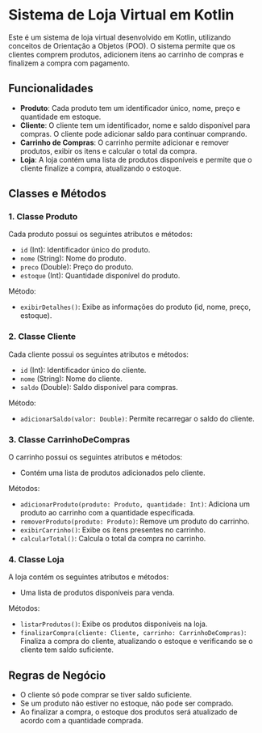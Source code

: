 # Sistema de Loja Virtual em Kotlin

Este é um sistema de loja virtual desenvolvido em Kotlin, utilizando conceitos de Orientação a Objetos (POO). O sistema permite que os clientes comprem produtos, adicionem itens ao carrinho de compras e finalizem a compra com pagamento.

## Funcionalidades

- **Produto**: Cada produto tem um identificador único, nome, preço e quantidade em estoque.
- **Cliente**: O cliente tem um identificador, nome e saldo disponível para compras. O cliente pode adicionar saldo para continuar comprando.
- **Carrinho de Compras**: O carrinho permite adicionar e remover produtos, exibir os itens e calcular o total da compra.
- **Loja**: A loja contém uma lista de produtos disponíveis e permite que o cliente finalize a compra, atualizando o estoque.

## Classes e Métodos

### 1. **Classe Produto**
Cada produto possui os seguintes atributos e métodos:
- `id` (Int): Identificador único do produto.
- `nome` (String): Nome do produto.
- `preco` (Double): Preço do produto.
- `estoque` (Int): Quantidade disponível do produto.
  
Método:
- `exibirDetalhes()`: Exibe as informações do produto (id, nome, preço, estoque).

### 2. **Classe Cliente**
Cada cliente possui os seguintes atributos e métodos:
- `id` (Int): Identificador único do cliente.
- `nome` (String): Nome do cliente.
- `saldo` (Double): Saldo disponível para compras.
  
Método:
- `adicionarSaldo(valor: Double)`: Permite recarregar o saldo do cliente.

### 3. **Classe CarrinhoDeCompras**
O carrinho possui os seguintes atributos e métodos:
- Contém uma lista de produtos adicionados pelo cliente.
  
Métodos:
- `adicionarProduto(produto: Produto, quantidade: Int)`: Adiciona um produto ao carrinho com a quantidade especificada.
- `removerProduto(produto: Produto)`: Remove um produto do carrinho.
- `exibirCarrinho()`: Exibe os itens presentes no carrinho.
- `calcularTotal()`: Calcula o total da compra no carrinho.

### 4. **Classe Loja**
A loja contém os seguintes atributos e métodos:
- Uma lista de produtos disponíveis para venda.
  
Métodos:
- `listarProdutos()`: Exibe os produtos disponíveis na loja.
- `finalizarCompra(cliente: Cliente, carrinho: CarrinhoDeCompras)`: Finaliza a compra do cliente, atualizando o estoque e verificando se o cliente tem saldo suficiente.

## Regras de Negócio

- O cliente só pode comprar se tiver saldo suficiente.
- Se um produto não estiver no estoque, não pode ser comprado.
- Ao finalizar a compra, o estoque dos produtos será atualizado de acordo com a quantidade comprada.
